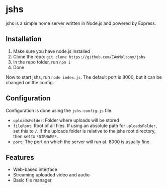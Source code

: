 
# jshs

jshs is a simple home server written in Node.js and powered by Express.

## Installation

1. Make sure you have node.js installed
1. Clone the repo: `git clone https://github.com/IAmMoltony/jshs`
1. In the repo folder, run `npm i`
1. Done

Now to start jshs, run `node index.js`. The default port is
8000, but it can be changed on the config.

## Configuration

Configuration is done using the `jshs-config.js` file.

- `uploadsFolder`: Folder where uploads will be stored
- `fileRoot`: Root of all files. If using an absolute path for `uploadsFolder`,
  set this to `/`. If the uploads folder is relative to the jshs root directory,
  then set to `*DIRNAME*`.
- `port`: The port on which the server will run at. 8000 is usually fine.

## Features

- Web-based interface
- Streaming uploaded video and audio
- Basic file manager
